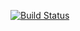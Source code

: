 [![Build Status](https://travis-ci.org/paulsherwinang/samurai-siege-tools.svg?branch=master)](https://travis-ci.org/paulsherwinang/samurai-siege-tools)

